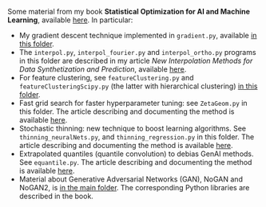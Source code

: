Some material from my book <b>Statistical Optimization for AI and Machine Learning</b>, available <a href="https://mltechniques.com/shop/">here</a>. In particular:
<ul>
  <li>My gradient descent technique implemented in <code>gradient.py</code>, available <a href="https://github.com/VincentGranville/Experimental-Math-Number-Theory/tree/main/Source-Code">in this folder</a>. 
  <li>The <code>interpol.py</code>, <code>interpol_fourier.py</code> and <code>interpol_ortho.py</code> programs in this folder are described in my article <em>New Interpolation Methods for Data Synthetization and Prediction</em>, available <a href="https://mltechniques.com/2023/01/14/new-interpolation-methods-for-synthetization-and-prediction/">here</a>.
  <li> For feature clustering, see <code>featureClustering.py</code> and <code>featureClusteringScipy.py</code> (the latter with hierarchical clustering) <a href="https://github.com/VincentGranville/Main">in this folder</a>.
 <li>Fast grid search for faster hyperparameter tuning: see <code>ZetaGeom.py</code> in this folder. The article describing and documenting the method is available <a href="https://mltechniques.com/2023/03/30/smart-grid-search-case-study-with-hybrid-zeta-geometric-distributions-and-synthetic-data/">here</a>. 
 <li>Stochastic thinning: new technique to boost learning algorithms. See <code>thinning_neuralNets.py</code>, and <code>thinning_regression.py</code> in this folder. The article describing and documenting the method is available <a href="https://mltechniques.com/resources/">here</a>. 
   <li>Extrapolated quantiles (quantile convolution) to debias GenAI methods. See <code>equantile.py</code>. The article describing and documenting the method is available <a href="https://mltechniques.com/resources/">here</a>. </li>
 <li> Material about Generative Adversarial Networks (GAN), NoGAN and NoGAN2, is <a href="https://github.com/VincentGranville/Main">in the main folder</a>. The corresponding Python libraries are described in the book.
</ul>
